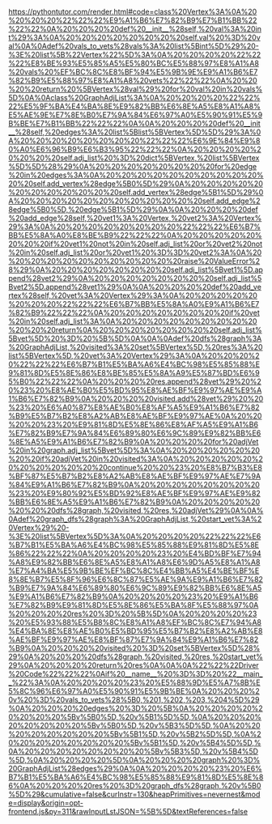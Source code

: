 <!--
    File: graph_dfs.md
    Created Time: 2024-01-05
    Author: krahets (krahets@163.com)
--->

<!-- [file]{graph_dfs}-[class]{}-[func]{graph_dfs} -->
<https://pythontutor.com/render.html#code=class%20Vertex%3A%0A%20%20%20%20%22%22%22%E9%A1%B6%E7%82%B9%E7%B1%BB%22%22%22%0A%20%20%20%20def%20__init__%28self,%20val%3A%20int%29%3A%0A%20%20%20%20%20%20%20%20self.val%20%3D%20val%0A%0Adef%20vals_to_vets%28vals%3A%20list%5Bint%5D%29%20-%3E%20list%5B%22Vertex%22%5D%3A%0A%20%20%20%20%22%22%22%E8%BE%93%E5%85%A5%E5%80%BC%E5%88%97%E8%A1%A8%20vals%20%EF%BC%8C%E8%BF%94%E5%9B%9E%E9%A1%B6%E7%82%B9%E5%88%97%E8%A1%A8%20vets%22%22%22%0A%20%20%20%20return%20%5BVertex%28val%29%20for%20val%20in%20vals%5D%0A%0Aclass%20GraphAdjList%3A%0A%20%20%20%20%22%22%22%E5%9F%BA%E4%BA%8E%E9%82%BB%E6%8E%A5%E8%A1%A8%E5%AE%9E%E7%8E%B0%E7%9A%84%E6%97%A0%E5%90%91%E5%9B%BE%E7%B1%BB%22%22%22%0A%0A%20%20%20%20def%20__init__%28self,%20edges%3A%20list%5Blist%5BVertex%5D%5D%29%3A%0A%20%20%20%20%20%20%20%20%22%22%22%E6%9E%84%E9%80%A0%E6%96%B9%E6%B3%95%22%22%22%0A%20%20%20%20%20%20%20%20self.adj_list%20%3D%20dict%5BVertex,%20list%5BVertex%5D%5D%28%29%0A%20%20%20%20%20%20%20%20for%20edge%20in%20edges%3A%0A%20%20%20%20%20%20%20%20%20%20%20%20self.add_vertex%28edge%5B0%5D%29%0A%20%20%20%20%20%20%20%20%20%20%20%20self.add_vertex%28edge%5B1%5D%29%0A%20%20%20%20%20%20%20%20%20%20%20%20self.add_edge%28edge%5B0%5D,%20edge%5B1%5D%29%0A%0A%20%20%20%20def%20add_edge%28self,%20vet1%3A%20Vertex,%20vet2%3A%20Vertex%29%3A%0A%20%20%20%20%20%20%20%20%22%22%22%E6%B7%BB%E5%8A%A0%E8%BE%B9%22%22%22%0A%20%20%20%20%20%20%20%20if%20vet1%20not%20in%20self.adj_list%20or%20vet2%20not%20in%20self.adj_list%20or%20vet1%20%3D%3D%20vet2%3A%0A%20%20%20%20%20%20%20%20%20%20%20%20raise%20ValueError%28%29%0A%20%20%20%20%20%20%20%20self.adj_list%5Bvet1%5D.append%28vet2%29%0A%20%20%20%20%20%20%20%20self.adj_list%5Bvet2%5D.append%28vet1%29%0A%0A%20%20%20%20def%20add_vertex%28self,%20vet%3A%20Vertex%29%3A%0A%20%20%20%20%20%20%20%20%22%22%22%E6%B7%BB%E5%8A%A0%E9%A1%B6%E7%82%B9%22%22%22%0A%20%20%20%20%20%20%20%20if%20vet%20in%20self.adj_list%3A%0A%20%20%20%20%20%20%20%20%20%20%20%20return%0A%20%20%20%20%20%20%20%20self.adj_list%5Bvet%5D%20%3D%20%5B%5D%0A%0A%0Adef%20dfs%28graph%3A%20GraphAdjList,%20visited%3A%20set%5BVertex%5D,%20res%3A%20list%5BVertex%5D,%20vet%3A%20Vertex%29%3A%0A%20%20%20%20%22%22%22%E6%B7%B1%E5%BA%A6%E4%BC%98%E5%85%88%E9%81%8D%E5%8E%86%E8%BE%85%E5%8A%A9%E5%87%BD%E6%95%B0%22%22%22%0A%20%20%20%20res.append%28vet%29%20%20%23%20%E8%AE%B0%E5%BD%95%E8%AE%BF%E9%97%AE%E9%A1%B6%E7%82%B9%0A%20%20%20%20visited.add%28vet%29%20%20%23%20%E6%A0%87%E8%AE%B0%E8%AF%A5%E9%A1%B6%E7%82%B9%E5%B7%B2%E8%A2%AB%E8%AE%BF%E9%97%AE%0A%20%20%20%20%23%20%E9%81%8D%E5%8E%86%E8%AF%A5%E9%A1%B6%E7%82%B9%E7%9A%84%E6%89%80%E6%9C%89%E9%82%BB%E6%8E%A5%E9%A1%B6%E7%82%B9%0A%20%20%20%20for%20adjVet%20in%20graph.adj_list%5Bvet%5D%3A%0A%20%20%20%20%20%20%20%20if%20adjVet%20in%20visited%3A%0A%20%20%20%20%20%20%20%20%20%20%20%20continue%20%20%23%20%E8%B7%B3%E8%BF%87%E5%B7%B2%E8%A2%AB%E8%AE%BF%E9%97%AE%E7%9A%84%E9%A1%B6%E7%82%B9%0A%20%20%20%20%20%20%20%20%23%20%E9%80%92%E5%BD%92%E8%AE%BF%E9%97%AE%E9%82%BB%E6%8E%A5%E9%A1%B6%E7%82%B9%0A%20%20%20%20%20%20%20%20dfs%28graph,%20visited,%20res,%20adjVet%29%0A%0A%0Adef%20graph_dfs%28graph%3A%20GraphAdjList,%20start_vet%3A%20Vertex%29%20-%3E%20list%5BVertex%5D%3A%0A%20%20%20%20%22%22%22%E6%B7%B1%E5%BA%A6%E4%BC%98%E5%85%88%E9%81%8D%E5%8E%86%22%22%22%0A%20%20%20%20%23%20%E4%BD%BF%E7%94%A8%E9%82%BB%E6%8E%A5%E8%A1%A8%E6%9D%A5%E8%A1%A8%E7%A4%BA%E5%9B%BE%EF%BC%8C%E4%BB%A5%E4%BE%BF%E8%8E%B7%E5%8F%96%E6%8C%87%E5%AE%9A%E9%A1%B6%E7%82%B9%E7%9A%84%E6%89%80%E6%9C%89%E9%82%BB%E6%8E%A5%E9%A1%B6%E7%82%B9%0A%20%20%20%20%23%20%E9%A1%B6%E7%82%B9%E9%81%8D%E5%8E%86%E5%BA%8F%E5%88%97%0A%20%20%20%20res%20%3D%20%5B%5D%0A%20%20%20%20%23%20%E5%93%88%E5%B8%8C%E8%A1%A8%EF%BC%8C%E7%94%A8%E4%BA%8E%E8%AE%B0%E5%BD%95%E5%B7%B2%E8%A2%AB%E8%AE%BF%E9%97%AE%E8%BF%87%E7%9A%84%E9%A1%B6%E7%82%B9%0A%20%20%20%20visited%20%3D%20set%5BVertex%5D%28%29%0A%20%20%20%20dfs%28graph,%20visited,%20res,%20start_vet%29%0A%20%20%20%20return%20res%0A%0A%0A%22%22%22Driver%20Code%22%22%22%0Aif%20__name__%20%3D%3D%20%22__main__%22%3A%0A%20%20%20%20%23%20%E5%88%9D%E5%A7%8B%E5%8C%96%E6%97%A0%E5%90%91%E5%9B%BE%0A%20%20%20%20v%20%3D%20vals_to_vets%28%5B0,%201,%202,%203,%204%5D%29%0A%20%20%20%20edges%20%3D%20%5B%0A%20%20%20%20%20%20%20%20%5Bv%5B0%5D,%20v%5B1%5D%5D,%0A%20%20%20%20%20%20%20%20%5Bv%5B0%5D,%20v%5B3%5D%5D,%0A%20%20%20%20%20%20%20%20%5Bv%5B1%5D,%20v%5B2%5D%5D,%0A%20%20%20%20%20%20%20%20%5Bv%5B1%5D,%20v%5B4%5D%5D,%0A%20%20%20%20%20%20%20%20%5Bv%5B3%5D,%20v%5B4%5D%5D,%0A%20%20%20%20%5D%0A%20%20%20%20graph%20%3D%20GraphAdjList%28edges%29%0A%0A%20%20%20%20%23%20%E6%B7%B1%E5%BA%A6%E4%BC%98%E5%85%88%E9%81%8D%E5%8E%86%0A%20%20%20%20res%20%3D%20graph_dfs%28graph,%20v%5B0%5D%29&cumulative=false&curInstr=130&heapPrimitives=nevernest&mode=display&origin=opt-frontend.js&py=311&rawInputLstJSON=%5B%5D&textReferences=false>
